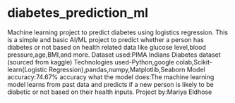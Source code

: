 # diabetes_prediction_ml
Machine learning project to predict diabetes using logistics regression.
This is a simple and basic AI/ML project to predict whether a person has diabetes or not based on health related data like glucose level,blood pressure,age,BMI,and more.
Dataset used:PIMA Indians Diabetes dataset (sourced from kaggle)
Technologies used-Python,google colab,Scikit-learn(Logistic Regression),pandas,numpy,Matplotlib,Seaborn
Model accuracy:74.67% accuracy
what the model does:The machine learning model learns from past data and predicts if a new person is likely to be diabetic or not based on their health inputs.
Project by:Mariya Eldhose
